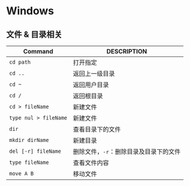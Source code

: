 



# Windows

## 文件 & 目录相关

| Command               | DESCRIPTION                            |
| --------------------- | -------------------------------------- |
| `cd path`             | 打开指定                               |
| `cd ..`               | 返回上一级目录                         |
| `cd ~`                | 返回用户目录                           |
| `cd /`                | 返回根目录                             |
| `cd > fileName`       | 新建文件                               |
| `type nul > fileName` | 新建文件                               |
| `dir`                 | 查看目录下的文件                       |
| `mkdir dirName`       | 新建目录                               |
| `del [-r] fileName`   | 删除文件，`-r`：删除目录及目录下的文件 |
| `type fileName`       | 查看文件内容                           |
| `move A B`            | 移动文件                               |

